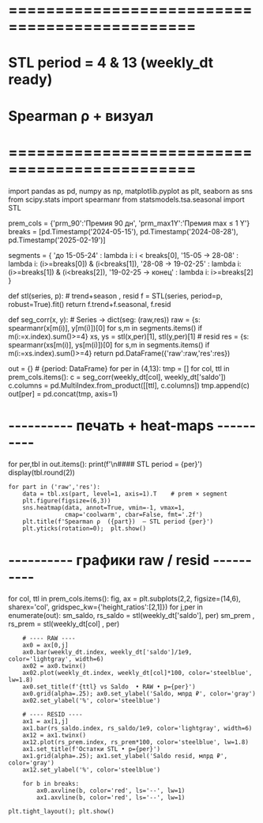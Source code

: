 # ==============================================
# STL period = 4  &  13          (weekly_dt ready)
# Spearman ρ  +  визуал
# ==============================================
import pandas as pd, numpy as np, matplotlib.pyplot as plt, seaborn as sns
from scipy.stats import spearmanr
from statsmodels.tsa.seasonal import STL

prem_cols = {'prm_90':'Премия 90 дн', 'prm_max1Y':'Премия max ≤ 1 Y'}
breaks  = [pd.Timestamp('2024-05-15'),
           pd.Timestamp('2024-08-28'),
           pd.Timestamp('2025-02-19')]

segments = {
    'до 15-05-24'      : lambda i: i <  breaks[0],
    '15-05 → 28-08'    : lambda i: (i>=breaks[0]) & (i<breaks[1]),
    '28-08 → 19-02-25' : lambda i: (i>=breaks[1]) & (i<breaks[2]),
    '19-02-25 → конец' : lambda i:  i>=breaks[2]
}

def stl(series, p):                        # trend+season , resid
    f = STL(series, period=p, robust=True).fit()
    return f.trend+f.seasonal, f.resid

def seg_corr(x, y):                        # Series → dict(seg: (raw,res))
    raw  = {s: spearmanr(x[m(i)], y[m(i)])[0]
                 for s,m in segments.items() if m(i:=x.index).sum()>=4}
    xs, ys = stl(x,per)[1], stl(y,per)[1]  # resid
    res  = {s: spearmanr(xs[m(i)], ys[m(i)])[0]
                 for s,m in segments.items() if m(i:=xs.index).sum()>=4}
    return pd.DataFrame({'raw':raw,'res':res})

out = {}                                   # {period: DataFrame}
for per in (4,13):
    tmp = []
    for col, ttl in prem_cols.items():
        c = seg_corr(weekly_dt[col], weekly_dt['saldo'])
        c.columns = pd.MultiIndex.from_product([[ttl], c.columns])
        tmp.append(c)
    out[per] = pd.concat(tmp, axis=1)

# ---------- печать + heat-maps ----------
for per,tbl in out.items():
    print(f'\n#### STL period = {per}')
    display(tbl.round(2))

    for part in ('raw','res'):
        data = tbl.xs(part, level=1, axis=1).T    # prem × segment
        plt.figure(figsize=(6,3))
        sns.heatmap(data, annot=True, vmin=-1, vmax=1,
                    cmap='coolwarm', cbar=False, fmt='.2f')
        plt.title(f'Spearman ρ  ({part})  – STL period {per}')
        plt.yticks(rotation=0);  plt.show()

# ---------- графики raw / resid ----------
for col, ttl in prem_cols.items():
    fig, ax = plt.subplots(2,2, figsize=(14,6), sharex='col',
                           gridspec_kw={'height_ratios':[2,1]})
    for j,per in enumerate(out):
        sm_saldo, rs_saldo = stl(weekly_dt['saldo'], per)
        sm_prem , rs_prem  = stl(weekly_dt[col]   , per)

        # ---- RAW ----
        ax0 = ax[0,j]
        ax0.bar(weekly_dt.index, weekly_dt['saldo']/1e9, color='lightgray', width=6)
        ax02 = ax0.twinx()
        ax02.plot(weekly_dt.index, weekly_dt[col]*100, color='steelblue', lw=1.8)
        ax0.set_title(f'{ttl} vs Saldo  • RAW • p={per}')
        ax0.grid(alpha=.25); ax0.set_ylabel('Saldo, млрд ₽', color='gray')
        ax02.set_ylabel('%', color='steelblue')

        # ---- RESID ----
        ax1 = ax[1,j]
        ax1.bar(rs_saldo.index, rs_saldo/1e9, color='lightgray', width=6)
        ax12 = ax1.twinx()
        ax12.plot(rs_prem.index, rs_prem*100, color='steelblue', lw=1.8)
        ax1.set_title(f'Остатки STL • p={per}')
        ax1.grid(alpha=.25); ax1.set_ylabel('Saldo resid, млрд ₽', color='gray')
        ax12.set_ylabel('%', color='steelblue')

        for b in breaks:
            ax0.axvline(b, color='red', ls='--', lw=1)
            ax1.axvline(b, color='red', ls='--', lw=1)

    plt.tight_layout(); plt.show()

